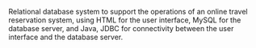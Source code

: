 Relational database system to support the operations of an online travel reservation system, using HTML for the user interface,
MySQL for the database server, and Java, JDBC for connectivity between the user interface and the database server. 
